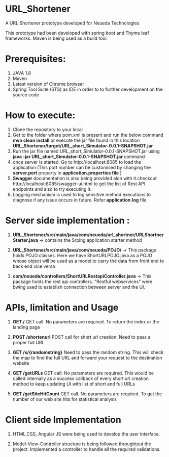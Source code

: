 # URL_Shortener
A URL Shortener prototype developed for Neueda Technologies

This prototype had been developed with spring boot and Thyme leaf frameworks. Maven is being used as a build tool.

# Prerequisites:
1. JAVA 1.8
2. Maven
3. Latest version of Chrome browser
4. Spring Tool Suite (STS) as IDE in order to to further development on the source code

# How to execute:
1. Clone the repository to your local
2. Get to the folder where pom.xml is present and run the below command <b>mvn clean install</b> or execute the jar file found in this location <b>URL_Shortener/target/URL_short_Simulator-0.0.1-SNAPSHOT.jar</b>
3. Run the jar file named URL_short_Simulator-0.0.1-SNAPSHOT.jar using <b>java -jar URL_short_Simulator-0.0.1-SNAPSHOT.jar</b> command
4. once server is started. Go to http://localhost:8085 to load the application (This port number can be customised by changing the <b>server.port</b> property in <b>application.properties file</b> )
5. <b>Swagger</b> documentation is also being provided alon with it.checkout http://localhost:8085/swagger-ui.html to get the list of Rest API endpoints and also to try executing it.
6. Logging mechanism is used to log sensitive method executions to diagnose if any issue occurs in future. Refer <b>application.log</b> file

# Server side implementation :
1. <b>URL_Shortener/src/main/java/com/neueda/url_shortner/URLShortnerStarter.java</b> -> contains the Srping application starter method

2. <b>URL_Shortener/src/main/java/com/neueda/POJO/</b> -> This package holds POJO classes. Here we have ShortURLPOJO.java as a POJO whose object will be used as a model to carry the data from front end to back end vice versa

3. <b>com/neueda/controllers/ShortURLRestapiController.java</b> -> This package holds the rest api controllers. "Restful webservices" were bwing used to establish connection between server and the UI.

# APIs, limitation and Usage
1. <b>GET /</b> GET call. No parameters are required. To return the index or the landing page

2. <b>POST /shortenurl</b> POST call for short url creation. Need to pass a proper full URL

3. <b>GET /s/{randomstring}</b> Need to pass the random string. This will check the map to find the full URL and forward your request to the destination website

4. <b>GET /getURLs</b> GET call. No parameters are required. This would be called internally as a success callback of every short url creation method to keep updating UI with list of short and full URLs

5. <b>GET /getSiteHitCount</b> GET call. No parameters are required. To get the number of our web site hits for statistical analysis

# Client side Implementation
1. HTML,CSS, Angular JS were being used to develop the user interface.

2. Model-View-Controller structure is being followed throughtout the project. Implemented a controller to handle all the required validations.
